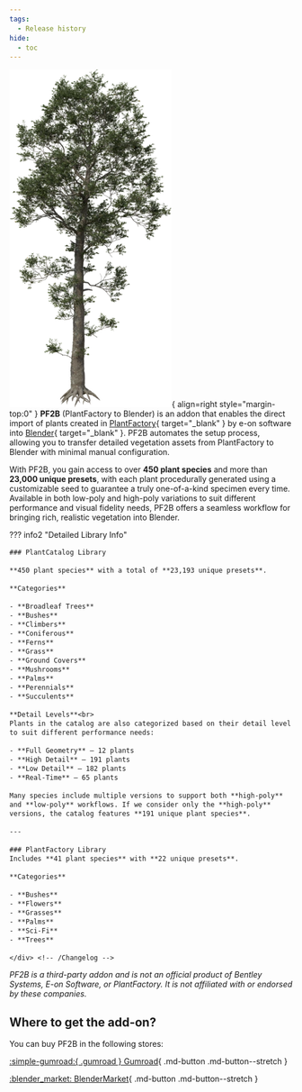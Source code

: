 ```yaml
---
tags:
  - Release history
hide:
  - toc
---
```

![Preferences - General](images/plants/Quercus_robur_forest_HD_[Spindle_1_summer_mat_75].webp){ align=right style="margin-top:0" }
**PF2B** (PlantFactory to Blender) is an addon that enables the direct import of plants created in [PlantFactory](https://www.bentley.com/software/e-on-software-free-downloads/){ target="_blank" } by e-on software into [Blender](https://www.blender.org/){ target="_blank" }. PF2B automates the setup process, allowing you to transfer detailed vegetation assets from PlantFactory to Blender with minimal manual configuration.

With PF2B, you gain access to over **450 plant species** and more than **23,000 unique presets**, with each plant procedurally generated using a customizable seed to guarantee a truly one-of-a-kind specimen every time. Available in both low-poly and high-poly variations to suit different performance and visual fidelity needs, PF2B offers a seamless workflow for bringing rich, realistic vegetation into Blender.

??? info2 "Detailed Library Info"
    <div class="library" markdown>

    ### PlantCatalog Library

    **450 plant species** with a total of **23,193 unique presets**.

    **Categories**

    - **Broadleaf Trees**
    - **Bushes**
    - **Climbers**
    - **Coniferous**
    - **Ferns**
    - **Grass**
    - **Ground Covers**
    - **Mushrooms**
    - **Palms**
    - **Perennials**
    - **Succulents**

    **Detail Levels**<br>
    Plants in the catalog are also categorized based on their detail level to suit different performance needs:

    - **Full Geometry** – 12 plants
    - **High Detail** – 191 plants
    - **Low Detail** – 182 plants
    - **Real-Time** – 65 plants

    Many species include multiple versions to support both **high-poly** and **low-poly** workflows. If we consider only the **high-poly** versions, the catalog features **191 unique plant species**.

    ---

    ### PlantFactory Library
    Includes **41 plant species** with **22 unique presets**.

    **Categories**

    - **Bushes**
    - **Flowers**
    - **Grasses**
    - **Palms**
    - **Sci-Fi**
    - **Trees**

    </div> <!-- /Changelog -->




*PF2B is a third-party addon and is not an official product of Bentley Systems, E-on Software, or PlantFactory. It is not affiliated with or endorsed by these companies.*

<!-- ## Key Features

- **Direct Import**: Bring PlantFactory-generated plants directly into Blender without complicated export/import steps.
- **Automatic Asset Setup**: PF2B configures imported plant assets with optimized shaders and textures, preserving the intricate details of PlantFactory plants.

 -->

## Where to get the add-on?

You can buy PF2B in the following stores:

<div class="grid" markdown>

[:simple-gumroad:{ .gumroad } Gumroad](https://roberd.gumroad.com/){ .md-button .md-button--stretch }

[:blender_market: BlenderMarket](#){ .md-button .md-button--stretch }

</div>
